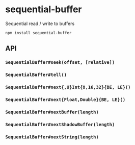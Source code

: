 sequential-buffer
=================

Sequential read / write to buffers

```
npm install sequential-buffer
```

## API

### `SequentialBuffer#seek(offset, [relative])`

### `SequentialBuffer#tell()`

### `SequentialBuffer#next{,U}Int{8,16,32}{BE, LE}()`

### `SequentialBuffer#next{Float,Double}{BE, LE}()`

### `SequentialBuffer#nextBuffer(length)`
### `SequentialBuffer#nextShadowBuffer(length)`

### `SequentialBuffer#nextString(length)`